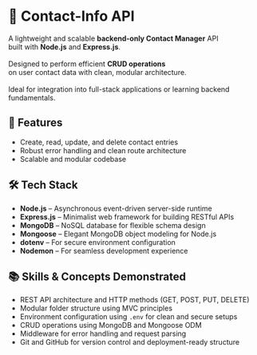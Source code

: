 # 📇 Contact-Info API

A lightweight and scalable **backend-only Contact Manager** API<br>
built with **Node.js** and **Express.js**.<br><br>
Designed to perform efficient **CRUD operations**<br>
on user contact data with clean, modular architecture.<br><br>
Ideal for integration into full-stack applications or learning backend fundamentals.

## 🚀 Features
- Create, read, update, and delete contact entries
- Robust error handling and clean route architecture
- Scalable and modular codebase

## 🛠 Tech Stack
- **Node.js** – Asynchronous event-driven server-side runtime
- **Express.js** – Minimalist web framework for building RESTful APIs
- **MongoDB** – NoSQL database for flexible schema design
- **Mongoose** – Elegant MongoDB object modeling for Node.js
- **dotenv** – For secure environment configuration
- **Nodemon** – For seamless development experience

## 📚 Skills & Concepts Demonstrated
- REST API architecture and HTTP methods (GET, POST, PUT, DELETE)
- Modular folder structure using MVC principles
- Environment configuration using `.env` for clean and secure setups
- CRUD operations using MongoDB and Mongoose ODM
- Middleware for error handling and request parsing
- Git and GitHub for version control and deployment-ready structure
